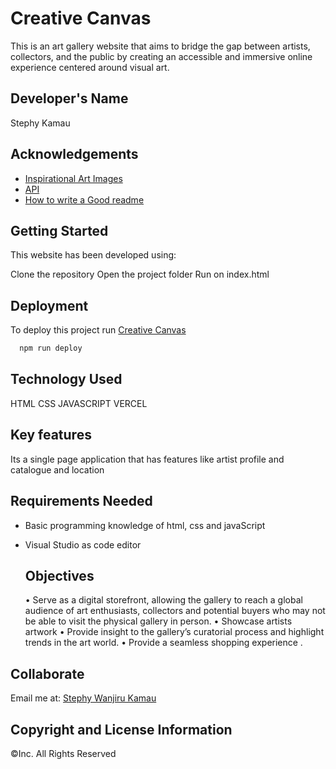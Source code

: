 # Creative Canvas

This is an art gallery website that aims to bridge the gap between artists, collectors, and the public by creating an accessible and immersive online experience centered around visual art.

## Developer's Name
Stephy Kamau

## Acknowledgements

 - [Inspirational Art Images](https://www.pexels.com/search/art/)
 - [API]()
 - [How to write a Good readme](https://meakaakka.medium.com/a-beginners-guide-to-writing-a-kickass-readme-7ac01da88ab3)


## Getting Started

This website has been developed using:

Clone the repository
Open the project folder
Run on index.html

## Deployment

To deploy this project run [Creative Canvas](https://creative-canvas-lilac.vercel.app/)

```bash
  npm run deploy
```

## Technology Used
HTML
CSS
JAVASCRIPT
VERCEL

## Key features
Its a single page application that has features like artist profile and catalogue and location

## Requirements Needed
* Basic programming knowledge of html, css and javaScript
* Visual Studio as code editor

  ## Objectives

    • Serve as a digital storefront, allowing the gallery to reach a global audience of art enthusiasts, collectors and potential buyers who may not be able to visit the physical gallery in person.
    • Showcase artists artwork
    • Provide insight to the gallery’s curatorial process and highlight trends in the art world.
    • Provide a seamless shopping experience .
  
## Collaborate
Email me at: [Stephy Wanjiru Kamau](stephshiro35@gmail.com)


## Copyright and License Information
&copy;Inc. All Rights Reserved
